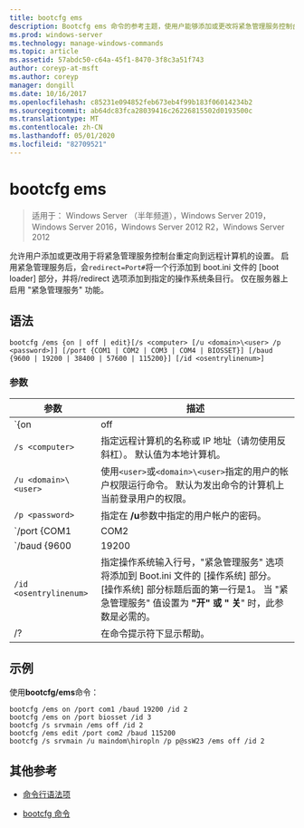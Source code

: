 ```yaml
---
title: bootcfg ems
description: Bootcfg ems 命令的参考主题，使用户能够添加或更改将紧急管理服务控制台重定向到远程计算机的设置。
ms.prod: windows-server
ms.technology: manage-windows-commands
ms.topic: article
ms.assetid: 57abdc50-c64a-45f1-8470-3f8c3a51f743
author: coreyp-at-msft
ms.author: coreyp
manager: dongill
ms.date: 10/16/2017
ms.openlocfilehash: c85231e094852feb673eb4f99b183f06014234b2
ms.sourcegitcommit: ab64dc83fca28039416c26226815502d0193500c
ms.translationtype: MT
ms.contentlocale: zh-CN
ms.lasthandoff: 05/01/2020
ms.locfileid: "82709521"
---
```

# <a name="bootcfg-ems"></a>bootcfg ems

> 适用于： Windows Server （半年频道），Windows Server 2019，Windows Server 2016，Windows Server 2012 R2，Windows Server 2012

允许用户添加或更改用于将紧急管理服务控制台重定向到远程计算机的设置。 启用紧急管理服务后，会`redirect=Port#`将一个行添加到 boot.ini 文件的 [boot loader] 部分，并将/redirect 选项添加到指定的操作系统条目行。 仅在服务器上启用 "紧急管理服务" 功能。

## <a name="syntax"></a>语法

```
bootcfg /ems {on | off | edit}[/s <computer> [/u <domain>\<user> /p <password>]] [/port {COM1 | COM2 | COM3 | COM4 | BIOSSET}] [/baud {9600 | 19200 | 38400 | 57600 | 115200}] [/id <osentrylinenum>]
```

### <a name="parameters"></a>参数

| 参数 | 描述 |
| --------- | ----------- |
| `{on | off | edit}` | 指定紧急管理服务重定向的值，包括：<ul><li>**基于.** 启用指定`<osentrylinenum>`的远程输出。 还会将/redirect 选项添加到指定<osentrylinenum>的和`redirect=com<X>` [启动加载程序] 部分的设置。 的值`com<X>`由 **/port**参数设置。</li><li>**非.** 禁用到远程计算机的输出。 还将从 [启动加载程序] <osentrylinenum>部分中`redirect=com<X>`删除指定的/redirect 选项和设置。</li><li>**编辑.** 允许通过更改 [启动加载程序] `redirect=com<X>`部分中的设置来更改端口设置。 的值`com<X>`由 **/port**参数设置。</li></ul> |
| `/s <computer>` | 指定远程计算机的名称或 IP 地址（请勿使用反斜杠）。 默认值为本地计算机。 |
| `/u <domain>\<user>`  | 使用`<user>`或`<domain>\<user>`指定的用户的帐户权限运行命令。 默认为发出命令的计算机上当前登录用户的权限。 |
| `/p <password>` | 指定在 **/u**参数中指定的用户帐户的密码。 |
| `/port {COM1 | COM2 | COM3 | COM4 | BIOSSET}` |  指定用于重定向的 COM 端口。 BIOSSET 参数指示紧急管理服务获取 BIOS 设置，以确定应使用哪个端口进行重定向。 如果禁用了远程管理的输出，请不要使用此参数。 |
| `/baud {9600 | 19200 | 38400 | 57600 | 115200}` | 指定用于重定向的波特率。 如果禁用了远程管理的输出，请不要使用此参数。 |
| `/id <osentrylinenum>` | 指定操作系统输入行号，"紧急管理服务" 选项将添加到 Boot.ini 文件的 [操作系统] 部分。 [操作系统] 部分标题后面的第一行是1。 当 "紧急管理服务" 值设置为 **"开" 或 "** **关**" 时，此参数是必需的。 |
| /? | 在命令提示符下显示帮助。 |

## <a name="examples"></a>示例

使用**bootcfg/ems**命令：

```
bootcfg /ems on /port com1 /baud 19200 /id 2
bootcfg /ems on /port biosset /id 3
bootcfg /s srvmain /ems off /id 2
bootcfg /ems edit /port com2 /baud 115200
bootcfg /s srvmain /u maindom\hiropln /p p@ssW23 /ems off /id 2
```

## <a name="additional-references"></a>其他参考

- [命令行语法项](command-line-syntax-key.md)

- [bootcfg 命令](bootcfg.md)
